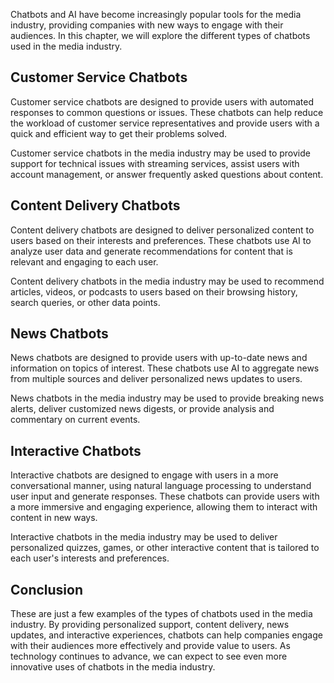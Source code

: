 
Chatbots and AI have become increasingly popular tools for the media industry, providing companies with new ways to engage with their audiences. In this chapter, we will explore the different types of chatbots used in the media industry.

Customer Service Chatbots
-------------------------

Customer service chatbots are designed to provide users with automated responses to common questions or issues. These chatbots can help reduce the workload of customer service representatives and provide users with a quick and efficient way to get their problems solved.

Customer service chatbots in the media industry may be used to provide support for technical issues with streaming services, assist users with account management, or answer frequently asked questions about content.

Content Delivery Chatbots
-------------------------

Content delivery chatbots are designed to deliver personalized content to users based on their interests and preferences. These chatbots use AI to analyze user data and generate recommendations for content that is relevant and engaging to each user.

Content delivery chatbots in the media industry may be used to recommend articles, videos, or podcasts to users based on their browsing history, search queries, or other data points.

News Chatbots
-------------

News chatbots are designed to provide users with up-to-date news and information on topics of interest. These chatbots use AI to aggregate news from multiple sources and deliver personalized news updates to users.

News chatbots in the media industry may be used to provide breaking news alerts, deliver customized news digests, or provide analysis and commentary on current events.

Interactive Chatbots
--------------------

Interactive chatbots are designed to engage with users in a more conversational manner, using natural language processing to understand user input and generate responses. These chatbots can provide users with a more immersive and engaging experience, allowing them to interact with content in new ways.

Interactive chatbots in the media industry may be used to deliver personalized quizzes, games, or other interactive content that is tailored to each user's interests and preferences.

Conclusion
----------

These are just a few examples of the types of chatbots used in the media industry. By providing personalized support, content delivery, news updates, and interactive experiences, chatbots can help companies engage with their audiences more effectively and provide value to users. As technology continues to advance, we can expect to see even more innovative uses of chatbots in the media industry.
